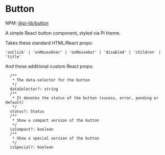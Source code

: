 # Button

NPM: [@pi-lib/button](https://www.npmjs.com/package/@pi-lib/button)

A simple React button component, styled via Pi theme.

Takes these standard HTML/React props:

    'onClick' | 'onMouseOver' | 'onMouseOut' | 'disabled' | 'children' | 'title'

And these additional custom React props:

```
  /**
   * The data-selector for the button
   */
  dataSelector?: string
  /**
   * It denotes the status of the button (sucess, error, pending or default)
   */
  status?: Status
  /**
   * Show a compact version of the button
   */
  isCompact?: boolean
  /**
   * Show a special version of the button
   */
  isSpecial?: boolean
```

